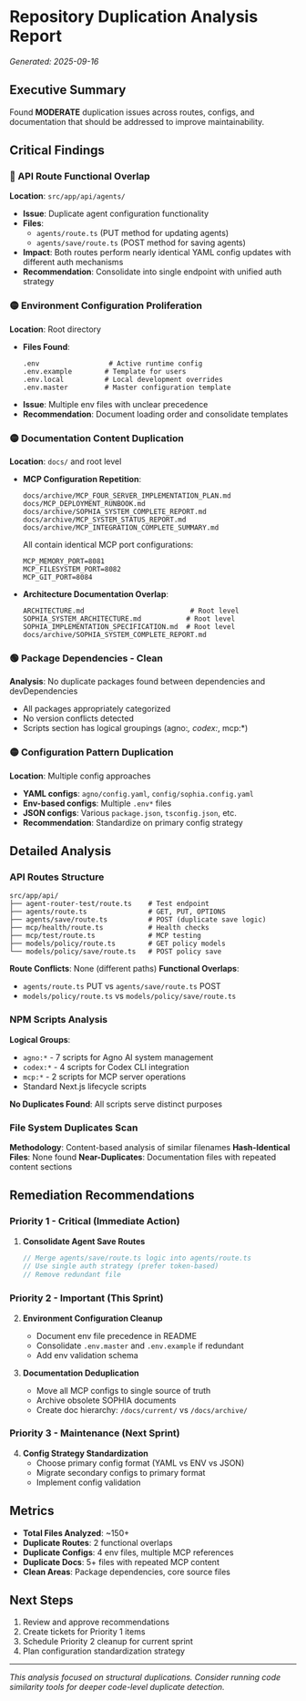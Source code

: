 # Repository Duplication Analysis Report
*Generated: 2025-09-16*

## Executive Summary
Found **MODERATE** duplication issues across routes, configs, and documentation that should be addressed to improve maintainability.

## Critical Findings

### 🔴 API Route Functional Overlap
**Location**: `src/app/api/agents/`
- **Issue**: Duplicate agent configuration functionality
- **Files**:
  - `agents/route.ts` (PUT method for updating agents)
  - `agents/save/route.ts` (POST method for saving agents)
- **Impact**: Both routes perform nearly identical YAML config updates with different auth mechanisms
- **Recommendation**: Consolidate into single endpoint with unified auth strategy

### 🟡 Environment Configuration Proliferation
**Location**: Root directory
- **Files Found**:
  ```
  .env                 # Active runtime config
  .env.example        # Template for users
  .env.local          # Local development overrides
  .env.master         # Master configuration template
  ```
- **Issue**: Multiple env files with unclear precedence
- **Recommendation**: Document loading order and consolidate templates

### 🟡 Documentation Content Duplication
**Location**: `docs/` and root level
- **MCP Configuration Repetition**:
  ```
  docs/archive/MCP_FOUR_SERVER_IMPLEMENTATION_PLAN.md
  docs/MCP_DEPLOYMENT_RUNBOOK.md
  docs/archive/SOPHIA_SYSTEM_COMPLETE_REPORT.md
  docs/archive/MCP_SYSTEM_STATUS_REPORT.md
  docs/archive/MCP_INTEGRATION_COMPLETE_SUMMARY.md
  ```
  All contain identical MCP port configurations:
  ```
  MCP_MEMORY_PORT=8081
  MCP_FILESYSTEM_PORT=8082  
  MCP_GIT_PORT=8084
  ```

- **Architecture Documentation Overlap**:
  ```
  ARCHITECTURE.md                          # Root level
  SOPHIA_SYSTEM_ARCHITECTURE.md           # Root level  
  SOPHIA_IMPLEMENTATION_SPECIFICATION.md  # Root level
  docs/archive/SOPHIA_SYSTEM_COMPLETE_REPORT.md
  ```

### 🟢 Package Dependencies - Clean
**Analysis**: No duplicate packages found between dependencies and devDependencies
- All packages appropriately categorized
- No version conflicts detected
- Scripts section has logical groupings (agno:*, codex:*, mcp:*)

### 🟡 Configuration Pattern Duplication
**Location**: Multiple config approaches
- **YAML configs**: `agno/config.yaml`, `config/sophia.config.yaml`  
- **Env-based configs**: Multiple `.env*` files
- **JSON configs**: Various `package.json`, `tsconfig.json`, etc.
- **Recommendation**: Standardize on primary config strategy

## Detailed Analysis

### API Routes Structure
```
src/app/api/
├── agent-router-test/route.ts    # Test endpoint
├── agents/route.ts               # GET, PUT, OPTIONS
├── agents/save/route.ts          # POST (duplicate save logic)
├── mcp/health/route.ts           # Health checks
├── mcp/test/route.ts             # MCP testing
├── models/policy/route.ts        # GET policy models
└── models/policy/save/route.ts   # POST policy save
```

**Route Conflicts**: None (different paths)
**Functional Overlaps**: 
- `agents/route.ts` PUT vs `agents/save/route.ts` POST
- `models/policy/route.ts` vs `models/policy/save/route.ts`

### NPM Scripts Analysis
**Logical Groups**:
- `agno:*` - 7 scripts for Agno AI system management
- `codex:*` - 4 scripts for Codex CLI integration  
- `mcp:*` - 2 scripts for MCP server operations
- Standard Next.js lifecycle scripts

**No Duplicates Found**: All scripts serve distinct purposes

### File System Duplicates Scan
**Methodology**: Content-based analysis of similar filenames
**Hash-Identical Files**: None found
**Near-Duplicates**: Documentation files with repeated content sections

## Remediation Recommendations

### Priority 1 - Critical (Immediate Action)
1. **Consolidate Agent Save Routes**
   ```typescript
   // Merge agents/save/route.ts logic into agents/route.ts
   // Use single auth strategy (prefer token-based)
   // Remove redundant file
   ```

### Priority 2 - Important (This Sprint)
2. **Environment Configuration Cleanup**
   - Document env file precedence in README
   - Consolidate `.env.master` and `.env.example` if redundant
   - Add env validation schema

3. **Documentation Deduplication**
   - Move all MCP configs to single source of truth
   - Archive obsolete SOPHIA documents  
   - Create doc hierarchy: `/docs/current/` vs `/docs/archive/`

### Priority 3 - Maintenance (Next Sprint)
4. **Config Strategy Standardization**
   - Choose primary config format (YAML vs ENV vs JSON)
   - Migrate secondary configs to primary format
   - Implement config validation

## Metrics
- **Total Files Analyzed**: ~150+
- **Duplicate Routes**: 2 functional overlaps
- **Duplicate Configs**: 4 env files, multiple MCP references  
- **Duplicate Docs**: 5+ files with repeated MCP content
- **Clean Areas**: Package dependencies, core source files

## Next Steps
1. Review and approve recommendations
2. Create tickets for Priority 1 items
3. Schedule Priority 2 cleanup for current sprint
4. Plan configuration standardization strategy

---
*This analysis focused on structural duplications. Consider running code similarity tools for deeper code-level duplicate detection.*
